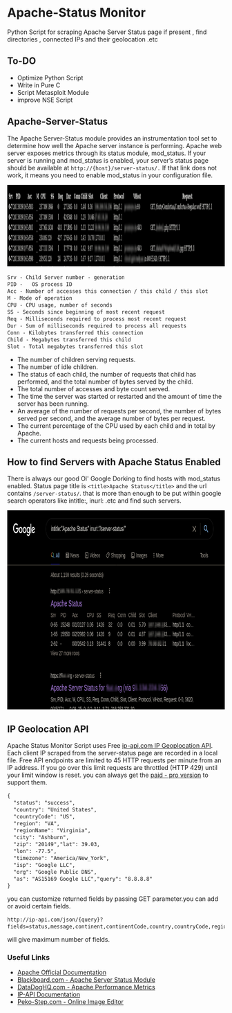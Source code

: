 # Apache-Status Monitor
Python Script for scraping Apache Server Status page if present , find directories , connected IPs and their geolocation .etc
## To-DO 
- Optimize Python Script
- Write in Pure C 
- Script Metasploit Module
- improve NSE Script 
## Apache-Server-Status

The Apache Server-Status module provides an instrumentation tool set to determine how well the Apache server instance is performing.
Apache web server exposes metrics through its status module, mod_status. If your server is running and mod_status is enabled, your server’s status page should be available at ```http://{host}/server-status/.``` If that link does not work, it means you need to enable mod_status in your configuration file.
<p align="center">
<img width="1608" height="188" src="https://github.com/nlkguy/Apache-Status/blob/main/images/apache_stat_01.png">
</p>

```
Srv - Child Server number - generation
PID -	OS process ID
Acc - Number of accesses this connection / this child / this slot
M - Mode of operation
CPU - CPU usage, number of seconds
SS - Seconds since beginning of most recent request
Req - Milliseconds required to process most recent request
Dur - Sum of milliseconds required to process all requests
Conn - Kilobytes transferred this connection
Child - Megabytes transferred this child
Slot - Total megabytes transferred this slot

```

- The number of children serving requests.
- The number of idle children.
- The status of each child, the number of requests that child has performed, and the total number of bytes served by the child.
- The total number of accesses and byte count served.
- The time the server was started or restarted and the amount of time the server has been running.
- An average of the number of requests per second, the number of bytes served per second, and the average number of bytes per request.
- The current percentage of the CPU used by each child and in total by Apache.
- The current hosts and requests being processed.

## How to find Servers with Apache Status Enabled
There is always our good Ol' Google Dorking to find hosts with mod_status enabled. Status page title is ```<title>Apache Status</title>``` and the url contains ```/server-status/```. that is more than enough to be put within google search operators like intitle:, inurl: .etc and find such servers.
<p align="center">
<img width="900" height="460" src="https://github.com/nlkguy/Apache-Status/blob/main/images/dorking0_1.png">
</p>


## IP Geolocation API

Apache Status Monitor Script uses Free [ip-api.com IP Geoplocation API](https://ip-api.com/).
Each client IP scraped from the server-status page are recorded in a local file.
Free API endpoints are limited to 45 HTTP requests per minute from an IP address.
If you go over this limit requests are throttled (HTTP 429) until your limit window is reset.
you can always get the [paid - pro version](https://members.ip-api.com/) to support them.

```
{
  "status": "success",
  "country": "United States",
  "countryCode": "US",
  "region": "VA",
  "regionName": "Virginia",
  "city": "Ashburn",
  "zip": "20149","lat": 39.03,
  "lon": -77.5",
  "timezone": "America/New_York",
  "isp": "Google LLC",
  "org": "Google Public DNS",
  "as": "AS15169 Google LLC","query": "8.8.8.8"
}

```
you can customize returned fields by passing GET parameter.you can add or avoid certain fields.
```
http://ip-api.com/json/{query}?fields=status,message,continent,continentCode,country,countryCode,region,regionName,city,district,zip,lat,lon,timezone,offset,currency,isp,org,as,asname,reverse,mobile,proxy,hosting,query
```
will give maximum number of fields.


### Useful Links

- [Apache Official Documentation](https://httpd.apache.org/docs/2.4/mod/mod_status.html)
- [Blackboard.com - Apache Server Status Module](https://help.blackboard.com/Learn/Administrator/Hosting/Performance_Optimization/Optimization_Apache/Server-Status_Module_Apache)
- [DataDogHQ.com - Apache Performance Metrics](https://www.datadoghq.com/blog/collect-apache-performance-metrics/)
- [IP-API Documentation](https://ip-api.com/docs)
- [Peko-Step.com - Online Image Editor](https://www.peko-step.com/)
